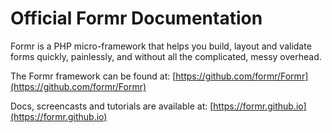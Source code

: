 # Official Formr Documentation

Formr is a PHP micro-framework that helps you build, layout and validate forms quickly, painlessly, and without all the complicated, messy overhead.

The Formr framework can be found at: [https://github.com/formr/Formr](https://github.com/formr/Formr)

Docs, screencasts and tutorials are available at: [https://formr.github.io](https://formr.github.io)